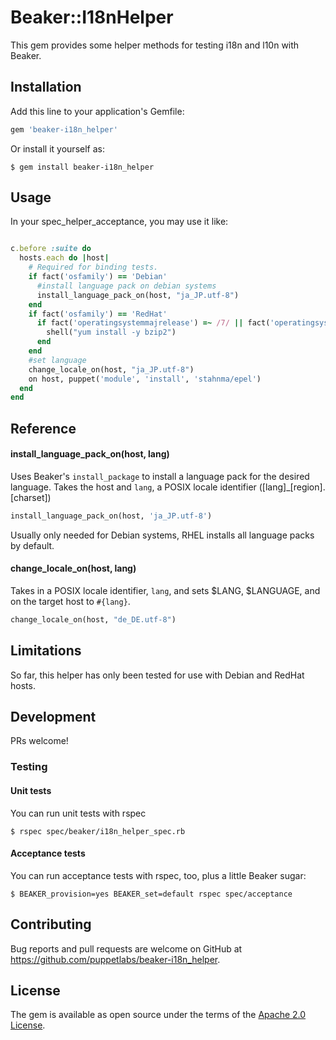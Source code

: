 # Beaker::I18nHelper

This gem provides some helper methods for testing i18n and l10n with Beaker.

## Installation

Add this line to your application's Gemfile:

```ruby
gem 'beaker-i18n_helper'
```

Or install it yourself as:

    $ gem install beaker-i18n_helper

## Usage

In your spec_helper_acceptance, you may use it like:

```ruby

c.before :suite do
  hosts.each do |host|
    # Required for binding tests.
    if fact('osfamily') == 'Debian'
      #install language pack on debian systems
      install_language_pack_on(host, "ja_JP.utf-8")
    end
    if fact('osfamily') == 'RedHat'
      if fact('operatingsystemmajrelease') =~ /7/ || fact('operatingsystem') =~ /Fedora/
        shell("yum install -y bzip2")
      end
    end
    #set language
    change_locale_on(host, "ja_JP.utf-8")
    on host, puppet('module', 'install', 'stahnma/epel')
  end
end

```

## Reference

#### install_language_pack_on(host, lang)

Uses Beaker's `install_package` to install a language pack for the desired language. Takes the host and `lang`, a POSIX locale identifier ([lang]_[region].[charset])

```ruby
install_language_pack_on(host, 'ja_JP.utf-8')
```
Usually only needed for Debian systems, RHEL installs all language packs by default.

#### change_locale_on(host, lang)

Takes in a POSIX locale identifier, `lang`, and sets $LANG, $LANGUAGE, and on the target host to `#{lang}`.

```ruby
change_locale_on(host, "de_DE.utf-8")
```

## Limitations

So far, this helper has only been tested for use with Debian and RedHat hosts.

## Development

PRs welcome!

### Testing

#### Unit tests
You can run unit tests with rspec
```shell
$ rspec spec/beaker/i18n_helper_spec.rb
```

#### Acceptance tests
You can run acceptance tests with rspec, too, plus a little Beaker sugar:
```shell
$ BEAKER_provision=yes BEAKER_set=default rspec spec/acceptance
```

## Contributing

Bug reports and pull requests are welcome on GitHub at https://github.com/puppetlabs/beaker-i18n_helper.

## License

The gem is available as open source under the terms of the [Apache 2.0 License](http://www.apache.org/licenses/LICENSE-2.0).
